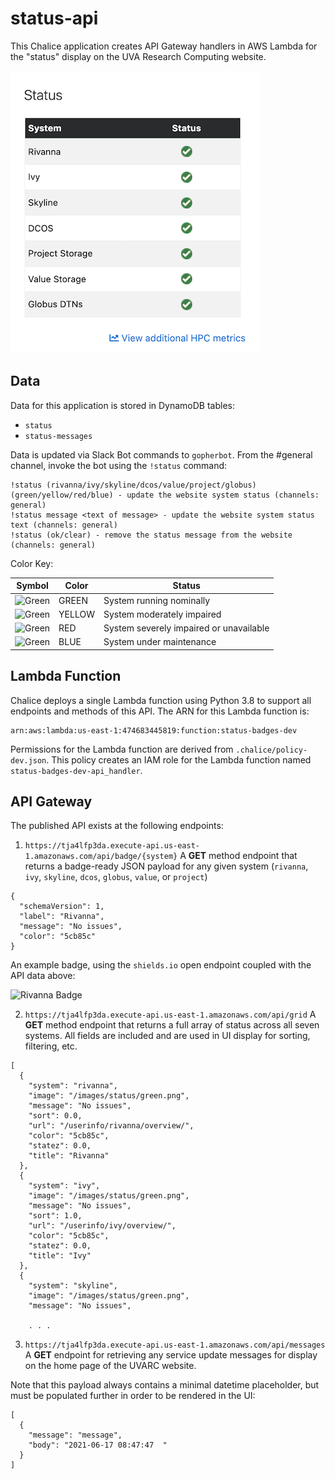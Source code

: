 # status-api

This Chalice application creates API Gateway handlers in AWS Lambda for the "status" display on the UVA Research Computing website.

![Status Grid](./status-grid.png)

## Data

Data for this application is stored in DynamoDB tables:

- `status`
- `status-messages`

Data is updated via Slack Bot commands to `gopherbot`. From the #general channel, invoke the bot using the `!status` command:

```
!status (rivanna/ivy/skyline/dcos/value/project/globus) (green/yellow/red/blue) - update the website system status (channels: general)
!status message <text of message> - update the website system status text (channels: general)
!status (ok/clear) - remove the status message from the website (channels: general)
```

Color Key:

| Symbol | Color | Status |
|---|---|---|
| ![Green](https://www.rc.virginia.edu/images/status/green.png) | GREEN  | System running nominally |
| ![Green](https://www.rc.virginia.edu/images/status/yellow.png) | YELLOW  | System moderately impaired |
| ![Green](https://www.rc.virginia.edu/images/status/red.png) | RED  | System severely impaired or unavailable |
| ![Green](https://www.rc.virginia.edu/images/status/blue.png) | BLUE  | System under maintenance |


## Lambda Function

Chalice deploys a single Lambda function using Python 3.8 to support all endpoints and methods of this API. The ARN for this Lambda function is:

    arn:aws:lambda:us-east-1:474683445819:function:status-badges-dev

Permissions for the Lambda function are derived from `.chalice/policy-dev.json`. This policy creates an IAM role for the Lambda function named `status-badges-dev-api_handler`.

## API Gateway

The published API exists at the following endpoints:

1. `https://tja4lfp3da.execute-api.us-east-1.amazonaws.com/api/badge/{system}`
A **GET** method endpoint that returns a badge-ready JSON payload for any given system (`rivanna`, `ivy`, `skyline`, `dcos`, `globus`, `value`, or `project`)

```
{
  "schemaVersion": 1,
  "label": "Rivanna",
  "message": "No issues",
  "color": "5cb85c"
}
```

An example badge, using the `shields.io` open endpoint coupled with the API data above:

![Rivanna Badge](https://img.shields.io/endpoint?url=https://tja4lfp3da.execute-api.us-east-1.amazonaws.com/api/badge/rivanna&style=for-the-badge)

2. `https://tja4lfp3da.execute-api.us-east-1.amazonaws.com/api/grid`
A **GET** method endpoint that returns a full array of status across all seven systems. All fields are included and are used in UI display for sorting, filtering, etc.

```
[
  {
    "system": "rivanna",
    "image": "/images/status/green.png",
    "message": "No issues",
    "sort": 0.0,
    "url": "/userinfo/rivanna/overview/",
    "color": "5cb85c",
    "statez": 0.0,
    "title": "Rivanna"
  },
  {
    "system": "ivy",
    "image": "/images/status/green.png",
    "message": "No issues",
    "sort": 1.0,
    "url": "/userinfo/ivy/overview/",
    "color": "5cb85c",
    "statez": 0.0,
    "title": "Ivy"
  },
  {
    "system": "skyline",
    "image": "/images/status/green.png",
    "message": "No issues",

    . . .
```

3. `https://tja4lfp3da.execute-api.us-east-1.amazonaws.com/api/messages`
A **GET** endpoint for retrieving any service update messages for display on the home page of the UVARC website.

Note that this payload always contains a minimal datetime placeholder, but must be populated further in order to be rendered in the UI:

```
[
  {
    "message": "message",
    "body": "2021-06-17 08:47:47  "
  }
]
```